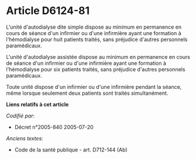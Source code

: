 # Article D6124-81

L'unité d'autodialyse dite simple dispose au minimum en permanence en cours de séance d'un infirmier ou d'une infirmière
ayant une formation à l'hémodialyse pour huit patients traités, sans préjudice d'autres personnels paramédicaux.

L'unité d'autodialyse assistée dispose au minimum en permanence en cours de séance d'un infirmier ou d'une infirmière ayant
une formation à l'hémodialyse pour six patients traités, sans préjudice d'autres personnels paramédicaux.

Toute unité dispose d'un infirmier ou d'une infirmière pendant la séance, même lorsque seulement deux patients sont traités
simultanément.

**Liens relatifs à cet article**

_Codifié par_:

  - Décret n°2005-840 2005-07-20

_Anciens textes_:

  - Code de la santé publique - art. D712-144 (Ab)
